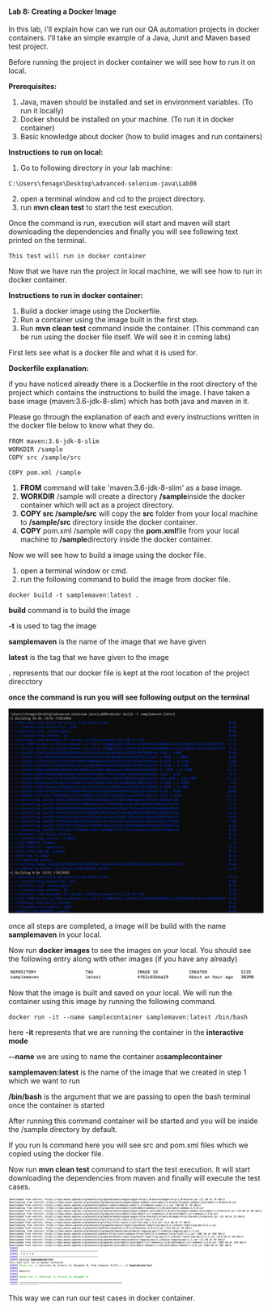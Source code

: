 #### Lab 8: Creating a Docker Image

In this lab, i'll explain how can we run our QA automation projects in
docker containers. I'll take an simple example of a Java, Junit and
Maven based test project.

Before running the project in docker container we will see how to run it on local.

**Prerequisites:**

1.  Java, maven should be installed and set in environment variables.
    (To run it locally)
2.  Docker should be installed on your machine. (To run it in docker
    container)
3.  Basic knowledge about docker (how to build images and run
    containers)

**Instructions to run on local:**

1.  Go to following directory in your lab machine:

```
C:\Users\fenago\Desktop\advanced-selenium-java\Lab08
```

2. open a terminal window and cd to the project directory.
3. run **mvn clean test** to start the test execution.

Once the command is run, execution will start and maven will start
downloading the dependencies and finally you will see following text
printed on the terminal.

```
This test will run in docker container
```

Now that we have run the project in local machine, we will see how to
run in docker container.

**Instructions to run in docker container:**

1.  Build a docker image using the Dockerfile.
2.  Run a container using the image built in the first step.
3.  Run **mvn clean test** command inside the container. (This command
    can be run using the docker file itself. We will see it in coming
    labs)

First lets see what is a docker file and what it is used for.

**Dockerfile explanation:**

if you have noticed already there is a Dockerfile in the root directory
of the project which contains the instructions to build the image. I
have taken a base image (maven:3.6-jdk-8-slim) which has both java and
maven in it.

Please go through the explanation of each and every instructions written
in the docker file below to know what they do.

```
FROM maven:3.6-jdk-8-slim
WORKDIR /sample
COPY src /sample/src
```

```
COPY pom.xml /sample
```

1.  **FROM** command will take 'maven:3.6-jdk-8-slim' as a base image.
2.  **WORKDIR** /sample will create a directory **/sample**inside the
    docker container which will act as a project directory.
3.  **COPY src /sample/src** will copy the **src** folder from your
    local machine to **/sample/src** directory inside the docker
    container.
4.  **COPY** pom.xml /sample will copy the **pom.xml**file from your
    local machine to **/sample**directory inside the docker container.

Now we will see how to build a image using the docker file.

1.  open a terminal window or cmd.
2.  run the following command to build the image from docker file.

```
docker build -t samplemaven:latest .
```

**build** command is to build the image

**-t** is used to tag the image

**samplemaven** is the name of the image that we have given

**latest** is the tag that we have given to the image

**.** represents that our docker file is kept at the root location of
the project direcctory

**once the command is run you will see following output on the terminal**

![](./images/1582712198633)

once all steps are completed, a image will be build with the name
**samplemaven** in your local.

Now run **docker images** to see the images on your local. You should see
the following entry along with other images (if you have any already)

![](./images/1582712087171)

Now that the image is built and saved on your local. We will run the
container using this image by running the following command.

```
docker run -it --name samplecontainer samplemaven:latest /bin/bash
```

here **-it** represents that we are running the container in the
**interactive mode**

**--name** we are using to name the container as**samplecontainer**

**samplemaven:latest** is the name of the image that we created in step 1
which we want to run

**/bin/bash** is the argument that we are passing to open the bash
terminal once the container is started

After running this command container will be started and you will be
inside the /sample directory by default.

If you run ls command here you will see src and pom.xml files which we
copied using the docker file.

Now run **mvn clean test** command to start the test execution. It will
start downloading the dependencies from maven and finally will execute
the test cases.

![](./images/1582712862836)

This way we can run our test cases in docker container.
